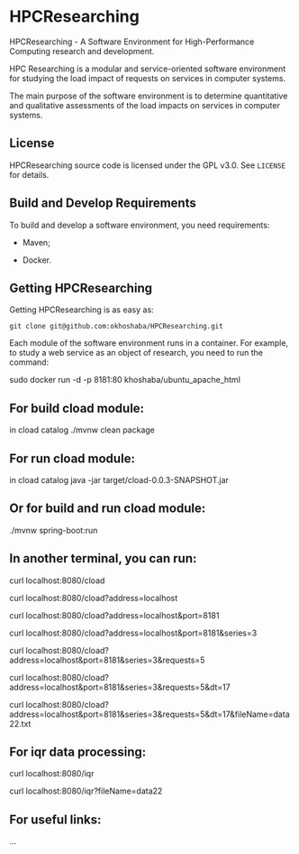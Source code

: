 # HPCResearching

HPCResearching - A Software Environment for High-Performance Computing research and development.

HPC Researching is a modular and service-oriented software environment for studying the load impact of requests on services in computer systems.

The main purpose of the software environment is to determine quantitative and qualitative assessments of the load impacts on services in computer systems.

License
-------

HPCResearching source code is licensed under the GPL v3.0. See `LICENSE` for details. 

Build and Develop Requirements    
------------------    
To build and develop a software environment, you need requirements:

- Maven;

- Docker.

 
Getting HPCResearching
-------
 
Getting HPCResearching is as easy as:
 
    git clone git@github.com:okhoshaba/HPCResearching.git

Each module of the software environment runs in a container. For example, to study a web service as an object of research, you need to run the command:

sudo docker run -d -p 8181:80 khoshaba/ubuntu_apache_html

For build cload module:
-------

in cload catalog ./mvnw clean package 

For run cload module:
-------

in cload catalog java -jar target/cload-0.0.3-SNAPSHOT.jar

Or for build and run cload module:
-------

./mvnw spring-boot:run

In another terminal, you can run:
-------

curl localhost:8080/cload

curl localhost:8080/cload?address=localhost

curl localhost:8080/cload?address=localhost\&port=8181

curl localhost:8080/cload?address=localhost\&port=8181\&series=3

curl localhost:8080/cload?address=localhost\&port=8181\&series=3\&requests=5

curl localhost:8080/cload?address=localhost\&port=8181\&series=3\&requests=5\&dt=17

curl localhost:8080/cload?address=localhost\&port=8181\&series=3\&requests=5\&dt=17\&fileName=data22.txt

For iqr data processing:
-------

curl localhost:8080/iqr

curl localhost:8080/iqr?fileName=data22

For useful links:
-------
...



